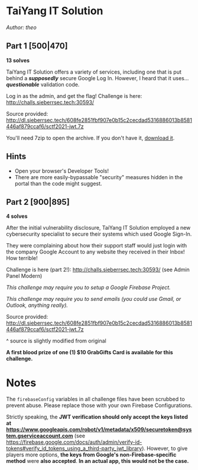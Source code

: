 # TaiYang IT Solution
_Author: theo_

## Part 1 [500|470]

**13 solves**

TaiYang IT Solution offers a variety of services, including one that is put behind a ***supposedly*** secure Google Log In. However, I heard that it uses... ***questionable*** validation code.

Log in as the admin, and get the flag! Challenge is here: http://challs.sieberrsec.tech:30593/

Source provided: http://dl.sieberrsec.tech/608fe2851fbf907e0b15c2cecdad5316886013b8581446af879ccaf6/sctf2021-jwt.7z

You'll need 7zip to open the archive. If you don't have it, [download it](https://www.7-zip.org/download.html).

## Hints
 * Open your browser's Developer Tools!
 * There are more easily-bypassable "security" measures hidden in the portal than the code might suggest.

## Part 2 [900|895]

**4 solves**

After the initial vulnerability disclosure, TaiYang IT Solution employed a new cybersecurity specialist to secure their systems which used Google Sign-In.

They were complaining about how their support staff would just login with the company Google Account to any website they received in their Inbox! How terrible!

Challenge is here (part 2!): http://challs.sieberrsec.tech:30593/
(see Admin Panel Modern)

*This challenge may require you to setup a Google Firebase Project.*

*This challenge may require you to send emails (you could use Gmail, or Outlook, anything really).*

Source provided: http://dl.sieberrsec.tech/608fe2851fbf907e0b15c2cecdad5316886013b8581446af879ccaf6/sctf2021-jwt.7z

^ source is slightly modified from original

**A first blood prize of one (1) $10 GrabGifts Card is available for this challenge.**

# Notes
The `firebaseConfig` variables in all challenge files have been scrubbed to prevent abuse. Please replace those with your own Firebase Configurations.

Strictly speaking, the **JWT verification should only accept the keys listed at https://www.googleapis.com/robot/v1/metadata/x509/securetoken@system.gserviceaccount.com** (see https://firebase.google.com/docs/auth/admin/verify-id-tokens#verify_id_tokens_using_a_third-party_jwt_library). However, to give players more options, **the keys from Google's non-Firebase-specific method** were **also accepted**. **In an actual app, this would not be the case.**
